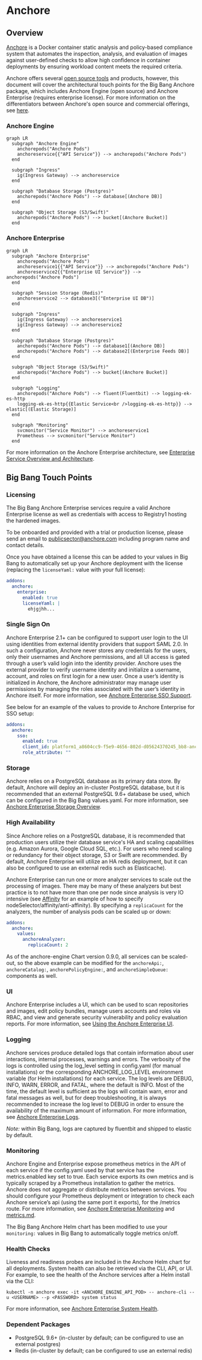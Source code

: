 # Anchore

## Overview

[Anchore](https://anchore.com/) is a Docker container static analysis and policy-based compliance system that automates the inspection, analysis, and evaluation of images against user-defined checks to allow high confidence in container deployments by ensuring workload content meets the required criteria.

Anchore offers several [open source tools](https://anchore.com/opensource/) and products, however, this document will cover the architectural touch points for the Big Bang Anchore package, which includes Anchore Engine (open source) and Anchore Enterprise (requires enterprise license). For more information on the differentiators between Anchore's open source and commercial offerings, see [here](https://anchore.com/pricing/).

### Anchore Engine

```mermaid
graph LR
  subgraph "Anchore Engine"
    anchorepods("Anchore Pods")
    anchoreservice{{"API Service"}} --> anchorepods("Anchore Pods")
  end      

  subgraph "Ingress"
    ig(Ingress Gateway) --> anchoreservice
  end

  subgraph "Database Storage (Postgres)"
    anchorepods("Anchore Pods") --> database[(Anchore DB)]
  end

  subgraph "Object Storage (S3/Swift)"
    anchorepods("Anchore Pods") --> bucket[(Anchore Bucket)]
  end
```

### Anchore Enterprise

```mermaid
graph LR
  subgraph "Anchore Enterprise"
    anchorepods("Anchore Pods")
    anchoreservice1{{"API Service"}} --> anchorepods("Anchore Pods")
    anchoreservice2{{"Enterprise UI Service"}} --> anchorepods("Anchore Pods")
  end      

  subgraph "Session Storage (Redis)"
    anchoreservice2 --> database3[("Enterprise UI DB")]
  end

  subgraph "Ingress"
    ig(Ingress Gateway) --> anchoreservice1
    ig(Ingress Gateway) --> anchoreservice2
  end

  subgraph "Database Storage (Postgres)"
    anchorepods("Anchore Pods") --> database1[(Anchore DB)]
    anchorepods("Anchore Pods") --> database2[(Enterprise Feeds DB)]
  end

  subgraph "Object Storage (S3/Swift)"
    anchorepods("Anchore Pods") --> bucket[(Anchore Bucket)]
  end

  subgraph "Logging"
    anchorepods("Anchore Pods") --> fluent(Fluentbit) --> logging-ek-es-http
    logging-ek-es-http{{Elastic Service<br />logging-ek-es-http}} --> elastic[(Elastic Storage)]
  end

  subgraph "Monitoring"
    svcmonitor("Service Monitor") --> anchoreservice1
    Prometheus --> svcmonitor("Service Monitor")
  end
```

For more information on the Anchore Enterprise architecture, see [Enterprise Service Overview and Architecture](https://docs.anchore.com/current/docs/overview/architecture/).

## Big Bang Touch Points

### Licensing

The Big Bang Anchore Enterprise services require a valid Anchore Enterprise license as well as credentials with access to Registry1 hosting the hardened images.

To be onboarded and provided with a trial or production license, please send an email to publicsector@anchore.com including program name and contact details.

Once you have obtained a license this can be added to your values in Big Bang to automatically set up your Anchore deployment with the license (replacing the `licenseYaml:` value with your full license):

```yaml
addons:
  anchore:
    enterprise:
      enabled: true
      licenseYaml: |
        ehjgjhh...
```

### Single Sign On

Anchore Enterprise 2.1+ can be configured to support user login to the UI using identities from external identity providers that support SAML 2.0. In such a configuration, Anchore never stores any credentials for the users, only their usernames and Anchore permissions, and all UI access is gated through a user’s valid login into the identity provider. Anchore uses the external provider to verify username identity and initialize a username, account, and roles on first login for a new user. Once a user’s identity is initialized in Anchore, the Anchore administrator may manage user permissions by managing the roles associated with the user’s identity in Anchore itself. For more information, see [Anchore Enterprise SSO Support](https://docs.anchore.com/current/docs/overview/sso/).

See below for an example of the values to provide to Anchore Enterprise for SSO setup:

```yaml
addons:
  anchore:
    sso:
      enabled: true
      client_id: platform1_a8604cc9-f5e9-4656-802d-d05624370245_bb8-anchore
      role_attribute: ""
```

### Storage

Anchore relies on a PostgreSQL database as its primary data store. By default, Anchore will deploy an in-cluster PostgreSQL database, but it is recommended that an external PostgreSQL 9.6+ database be used, which can be configured in the Big Bang values.yaml. For more information, see [Anchore Enterprise Storage Overview](https://docs.anchore.com/current/docs/installation/storage/).

### High Availability

Since Anchore relies on a PostgreSQL database, it is recommended that production users utilize their database service's HA and scaling capabilities (e.g. Amazon Aurora, Google Cloud SQL, etc.). For users who need scaling or redundancy for their object storage, S3 or Swift are recommended. By default, Anchore Enterprise will utilize an HA redis deployment, but it can also be configured to use an external redis such as Elasticache).

Anchore Enterprise can run one or more analyzer services to scale out the processing of images. There may be many of these analyzers but best practice is to not have more than one per node since analysis is very IO intensive (see [Affinity](https://repo1.dso.mil/platform-one/big-bang/apps/security-tools/anchore-enterprise/-/blob/main/docs/Affinity.md) for an example of how to specify nodeSelector/affinity/anti-affinity). By specifying a `replicaCount` for the analyzers, the number of analysis pods can be scaled up or down:

```yaml
addons:
  anchore:
    values:
      anchoreAnalyzer:
        replicaCount: 2
```

As of the anchore-engine Chart version 0.9.0, all services can be scaled-out, so the above example can be modified for the `anchoreApi:`, `anchoreCatalog:`, `anchorePolicyEngine:`, and `anchoreSimpleQueue:` components as well.

### UI

Anchore Enterprise includes a UI, which can be used to scan repositories and images, edit policy bundles, manage users accounts and roles via RBAC, and view and generate security vulnerability and policy evaluation reports. For more information, see [Using the Anchore Enterprise UI](https://docs.anchore.com/current/docs/using/ui_usage/).

### Logging

Anchore services produce detailed logs that contain information about user interactions, internal processes, warnings and errors. The verbosity of the logs is controlled using the log_level setting in config.yaml (for manual installations) or the corresponding ANCHORE_LOG_LEVEL environment variable (for Helm installations) for each service. The log levels are DEBUG, INFO, WARN, ERROR, and FATAL, where the default is INFO. Most of the time, the default level is sufficient as the logs will contain warn, error and fatal messages as well, but for deep troubleshooting, it is always recommended to increase the log level to DEBUG in order to ensure the availability of the maximum amount of information. For more information, see [Anchore Enterprise Logs](https://docs.anchore.com/current/docs/troubleshooting/#logs).

_Note:_ within Big Bang, logs are captured by fluentbit and shipped to elastic by default.

### Monitoring

Anchore Engine and Enterprise expose prometheus metrics in the API of each service if the config.yaml used by that service has the metrics.enabled key set to true. Each service exports its own metrics and is typically scraped by a Prometheus installation to gather the metrics. Anchore does not aggregate or distribute metrics between services. You should configure your Prometheus deployment or integration to check each Anchore service’s api (using the same port it exports), for the /metrics route. For more information, see [Anchore Enterprise Monitoring](https://docs.anchore.com/current/docs/monitoring/#monitoring-in-kubernetes-andor-helm-chart) and [metrics.md](./metrics.md).

The Big Bang Anchore Helm chart has been modified to use your `monitoring:` values in Big Bang to automatically toggle metrics on/off.

### Health Checks

Liveness and readiness probes are included in the Anchore Helm chart for all deployments. System health can also be retrieved via the CLI, API, or UI. For example, to see the health of the Anchore services after a Helm install via the CLI:

```shell
kubectl -n anchore exec -it <ANCHORE_ENGINE_API_POD> -- anchore-cli --u <USERNAME> --p <PASSWORD> system status
```

For more information, see [Anchore Enterprise System Health](https://docs.anchore.com/current/docs/using/ui_usage/system_health/).

### Dependent Packages

- PostgreSQL 9.6+ (in-cluster by default; can be configured to use an external postgres)
- Redis (in-cluster by default; can be configured to use an external redis)
